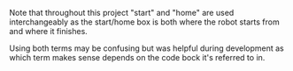 
Note that throughout this project "start" and "home" are used interchangeably as the start/home box is both where the robot starts from and where it finishes.

Using both terms may be confusing but was helpful during development as which term makes sense depends on the code bock it's referred to in.
